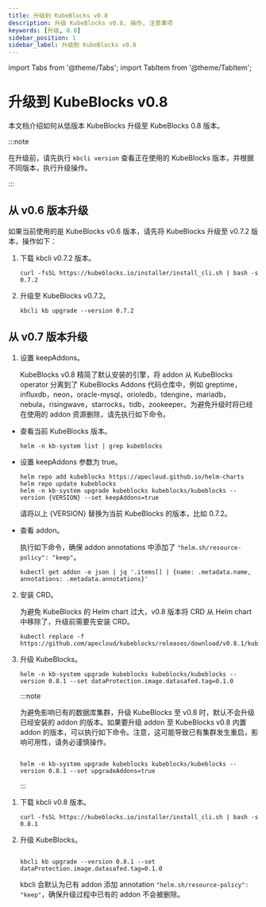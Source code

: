 ```yaml
---
title: 升级到 KubeBlocks v0.8
description: 升级 KubeBlocks v0.8, 操作, 注意事项
keywords: [升级, 0.8]
sidebar_position: 1
sidebar_label: 升级到 KubeBlocks v0.8
---
```


import Tabs from '@theme/Tabs';
import TabItem from '@theme/TabItem';


# 升级到 KubeBlocks v0.8

本文档介绍如何从低版本 KubeBlocks 升级至 KubeBlocks 0.8 版本。

:::note

在升级前，请先执行 `kbcli version` 查看正在使用的 KubeBlocks 版本，并根据不同版本，执行升级操作。

:::

## 从 v0.6 版本升级

如果当前使用的是 KubeBlocks v0.6 版本，请先将 KubeBlocks 升级至 v0.7.2 版本，操作如下：

1. 下载 kbcli v0.7.2 版本。

    ```shell
    curl -fsSL https://kubeblocks.io/installer/install_cli.sh | bash -s 0.7.2
    ```

2. 升级至 KubeBlocks v0.7.2。

    ```shell
    kbcli kb upgrade --version 0.7.2
    ```

## 从 v0.7 版本升级

<Tabs>

<TabItem value="Helm" label="Helm" default>

1. 设置 keepAddons。

    KubeBlocks v0.8 精简了默认安装的引擎，将 addon 从 KubeBlocks operator 分离到了 KubeBlocks Addons 代码仓库中，例如 greptime，influxdb，neon，oracle-mysql，orioledb，tdengine，mariadb，nebula，risingwave，starrocks，tidb，zookeeper。为避免升级时将已经在使用的 addon 资源删除，请先执行如下命令。

- 查看当前 KubeBlocks 版本。

    ```shell
    helm -n kb-system list | grep kubeblocks
    ```

- 设置 keepAddons 参数为 true。

    ```shell
    helm repo add kubeblocks https://apecloud.github.io/helm-charts
    helm repo update kubeblocks
    helm -n kb-system upgrade kubeblocks kubeblocks/kubeblocks --version {VERSION} --set keepAddons=true
    ```

    请将以上 {VERSION} 替换为当前 KubeBlocks 的版本，比如 0.7.2。

- 查看 addon。

    执行如下命令，确保 addon annotations 中添加了 `"helm.sh/resource-policy": "keep"`。

    ```shell
    kubectl get addon -o json | jq '.items[] | {name: .metadata.name, annotations: .metadata.annotations}'
    ```

2. 安装 CRD。

    为避免 KubeBlocks 的 Helm chart 过大，v0.8 版本将 CRD 从 Helm chart 中移除了，升级前需要先安装 CRD。

    ```shell
    kubectl replace -f https://github.com/apecloud/kubeblocks/releases/download/v0.8.1/kubeblocks_crds.yaml
    ```

3. 升级 KubeBlocks。

   ```shell
   helm -n kb-system upgrade kubeblocks kubeblocks/kubeblocks --version 0.8.1 --set dataProtection.image.datasafed.tag=0.1.0
   ```

   :::note

   为避免影响已有的数据库集群，升级 KubeBlocks 至 v0.8 时，默认不会升级已经安装的 addon 的版本。如果要升级 addon 至 KubeBlocks v0.8 内置 addon 的版本，可以执行如下命令。注意，这可能导致已有集群发生重启，影响可用性，请务必谨慎操作。

   ```shell

   helm -n kb-system upgrade kubeblocks kubeblocks/kubeblocks --version 0.8.1 --set upgradeAddons=true

   ```
   :::

</TabItem>

<TabItem value="kbcli" label="kbcli" default>

1. 下载 kbcli v0.8 版本。

    ```shell
    curl -fsSL https://kubeblocks.io/installer/install_cli.sh | bash -s 0.8.1
    ```

2. 升级 KubeBlocks。

    ```shell

    kbcli kb upgrade --version 0.8.1 --set dataProtection.image.datasafed.tag=0.1.0

    ```

    kbcli 会默认为已有 addon 添加 annotation `"helm.sh/resource-policy": "keep"`，确保升级过程中已有的 addon 不会被删除。

</TabItem>

</Tabs>

